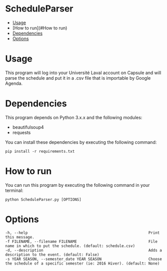 ScheduleParser
==============
- [Usage](#Usage)
- [How to run](#How to run)
- [Dependencies](#Dependencies)
- [Options](#Options) 

# Usage

This program will log into your Université Laval account on Capsule and will parse the schedule and put it in a .csv file that is importable by Google Agenda.

# Dependencies

This program depends on Python 3.x.x and the following modules:
+ beautifulsoup4
+ requests

You can install these dependencies by executing the following command:
```
pip install -r requirements.txt
```

# How to run

You can run this program by executing the following command in your terminal:
```
python ScheduleParser.py [OPTIONS]
```

# Options
    -h, --help                                                      Print this message.
    -f FILENAME, --filename FILENAME                                File name in which to put the schedule. (default: schedule.csv)
    -d, --description                                               Adds a description to the event. (default: False)
    -s YEAR SEASON, --semester_date YEAR SEASON                     Choose the schedule of a specific semester (ie: 2016 Hiver). (default: None)

